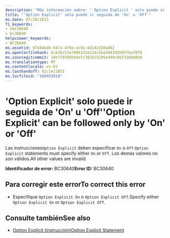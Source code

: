 ```yaml
---
description: "Más información sobre: ' Option Explicit ' solo puede ir seguida de ' on ' u ' OFF '"
title: "'Option Explicit' solo puede ir seguida de 'On' u 'Off'"
ms.date: 07/20/2015
f1_keywords:
- vbc30640
- bc30640
helpviewer_keywords:
- BC30640
ms.assetid: 07e84ede-647a-4f8a-ac9a-8d242d20a862
ms.openlocfilehash: 6cb2bc53e780b3316114c5ba584392b957baf978
ms.sourcegitcommit: 10e719780594efc781b15295e499c66f316068b8
ms.translationtype: MT
ms.contentlocale: es-ES
ms.lasthandoff: 02/14/2021
ms.locfileid: "100433918"
---
```

# <a name="option-explicit-can-be-followed-only-by-on-or-off"></a><span data-ttu-id="e5576-103">'Option Explicit' solo puede ir seguida de 'On' u 'Off'</span><span class="sxs-lookup"><span data-stu-id="e5576-103">'Option Explicit' can be followed only by 'On' or 'Off'</span></span>

<span data-ttu-id="e5576-104">Las instrucciones`Option Explicit` deben especificar `On` o `Off`.</span><span class="sxs-lookup"><span data-stu-id="e5576-104">`Option Explicit` statements must specify either `On` or `Off`.</span></span> <span data-ttu-id="e5576-105">Los demás valores no son válidos.</span><span class="sxs-lookup"><span data-stu-id="e5576-105">All other values are invalid.</span></span>  
  
 <span data-ttu-id="e5576-106">**Identificador de error:** BC30640</span><span class="sxs-lookup"><span data-stu-id="e5576-106">**Error ID:** BC30640</span></span>  
  
## <a name="to-correct-this-error"></a><span data-ttu-id="e5576-107">Para corregir este error</span><span class="sxs-lookup"><span data-stu-id="e5576-107">To correct this error</span></span>  
  
- <span data-ttu-id="e5576-108">Especifique `Option Explicit On` o `Option Explicit Off`.</span><span class="sxs-lookup"><span data-stu-id="e5576-108">Specify either `Option Explicit On` or `Option Explicit Off`.</span></span>  
  
## <a name="see-also"></a><span data-ttu-id="e5576-109">Consulte también</span><span class="sxs-lookup"><span data-stu-id="e5576-109">See also</span></span>

- [<span data-ttu-id="e5576-110">Option Explicit (instrucción)</span><span class="sxs-lookup"><span data-stu-id="e5576-110">Option Explicit Statement</span></span>](../language-reference/statements/option-explicit-statement.md)
